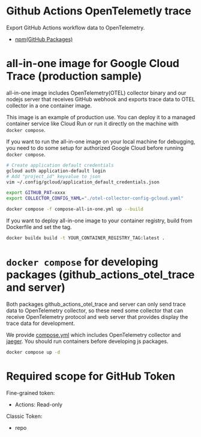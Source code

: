 # Github Actions OpenTelemetly trace
Export GitHub Actions workflow data to OpenTelemetry.

- [npm(GitHub Packages)](https://github.com/Kesin11/github_actions_otel_trace/pkgs/npm/github_actions_otel_trace)

# all-in-one image for Google Cloud Trace (production sample)
all-in-one image includes OpenTelemetry(OTEL) collector binary and our nodejs server that receives GitHub webhook and exports trace data to OTEL collector in a one container image.

This image is an example of production use. You can deploy it to a managed container service like Cloud Run or run it directly on the machine with `docker compose`.

If you want to run the all-in-one image on your local machine for debugging, you need to do some setup for authorized Google Cloud before running `docker compose`.

```bash
# Create application default credentials
gcloud auth application-default login
# Add "project_id" keyvalue to json
vim ~/.config/gcloud/application_default_credentials.json

export GITHUB_PAT=xxxx
export COLLECTOR_CONFIG_YAML="./otel-collector-config-gcloud.yaml"

docker compose -f compose-all-in-one.yml up --build
```

If you want to deploy all-in-one image to your container registry, build from Dockerfile and set the tag.

```bash
docker buildx build -t YOUR_CONTAINER_REGISTRY_TAG:latest .
```

# `docker compose` for developing packages (github_actions_otel_trace and server)
Both packages github_actions_otel_trace and server can only send trace data to OpenTelemetry collector, so these need some collector that can receive OpenTelemetry protocol and web server that provides display the trace data for development.

We provide [compose.yml](./compose.yml) which includes OpenTelemetry collector and [jaeger](https://www.jaegertracing.io/). You should run containers before developing js packages.

```bash
docker compose up -d
```

# Required scope for GitHub Token
Fine-grained token:

- Actions: Read-only

Classic Token:

- repo
